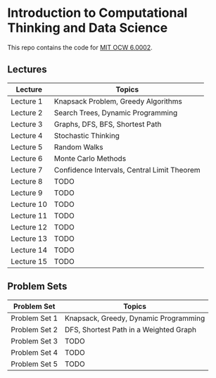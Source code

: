 # Introduction to Computational Thinking and Data Science

This repo contains the code for [MIT OCW 6.0002](https://ocw.mit.edu/courses/electrical-engineering-and-computer-science/6-0002-introduction-to-computational-thinking-and-data-science-fall-2016/index.htm).

## Lectures

| Lecture      | Topics |
| ---          | ---     |
| Lecture 1            | Knapsack Problem, Greedy Algorithms |
| Lecture 2            | Search Trees, Dynamic Programming |
| Lecture 3            | Graphs, DFS, BFS, Shortest Path |
| Lecture 4            | Stochastic Thinking |
| Lecture 5            | Random Walks |
| Lecture 6            | Monte Carlo Methods |
| Lecture 7            | Confidence Intervals, Central Limit Theorem |
| Lecture 8            | TODO |
| Lecture 9            | TODO |
| Lecture 10           | TODO |
| Lecture 11           | TODO |
| Lecture 12           | TODO |
| Lecture 13           | TODO |
| Lecture 14           | TODO |
| Lecture 15           | TODO |

## Problem Sets

| Problem Set    |   Topics |
| ---            |   ---     |
| Problem Set 1  | Knapsack, Greedy, Dynamic Programming |
| Problem Set 2  | DFS, Shortest Path in a Weighted Graph |
| Problem Set 3  | TODO |
| Problem Set 4  | TODO |
| Problem Set 5  | TODO |

